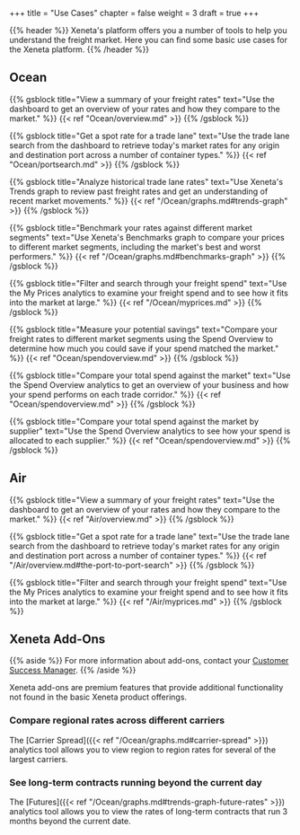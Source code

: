 +++
title = "Use Cases"
chapter = false
weight = 3
draft = true
+++

{{% header %}} Xeneta's platform offers you a number of tools to help you understand the freight market. Here you can find some basic use cases for the Xeneta platform. {{% /header %}}

## Ocean

{{% gsblock title="View a summary of your freight rates" text="Use the dashboard to get an overview of your rates and how they compare to the market." %}} {{< ref "Ocean/overview.md" >}} {{% /gsblock %}}

{{% gsblock title="Get a spot rate for a trade lane" text="Use the trade lane search from the dashboard to retrieve today's market rates for any origin and destination port across a number of container types." %}} {{< ref "Ocean/portsearch.md" >}} {{% /gsblock %}}

{{% gsblock title="Analyze historical trade lane rates" text="Use Xeneta's Trends graph to review past freight rates and get an understanding of recent market movements." %}} {{< ref "/Ocean/graphs.md#trends-graph" >}} {{% /gsblock %}}

{{% gsblock title="Benchmark your rates against different market segments" text="Use Xeneta's Benchmarks graph to compare your prices to different market segments, including the market's best and worst performers." %}} {{< ref "/Ocean/graphs.md#benchmarks-graph" >}} {{% /gsblock %}}

{{% gsblock title="Filter and search through your freight spend" text="Use the My Prices analytics to examine your freight spend and to see how it fits into the market at large." %}} {{< ref "/Ocean/myprices.md" >}} {{% /gsblock %}}

{{% gsblock title="Measure your potential savings" text="Compare your freight rates to different market segments using the Spend Overview to determine how much you could save if your spend matched the market." %}} {{< ref "Ocean/spendoverview.md" >}} {{% /gsblock %}}

{{% gsblock title="Compare your total spend against the market" text="Use the Spend Overview analytics to get an overview of your business and how your spend performs on each trade corridor." %}} {{< ref "Ocean/spendoverview.md" >}} {{% /gsblock %}}

{{% gsblock title="Compare your total spend against the market by supplier" text="Use the Spend Overview analytics to see how your spend is allocated to each supplier." %}} {{< ref "Ocean/spendoverview.md" >}} {{% /gsblock %}}

## Air

{{% gsblock title="View a summary of your freight rates" text="Use the dashboard to get an overview of your rates and how they compare to the market." %}} {{< ref "Air/overview.md" >}} {{% /gsblock %}}

{{% gsblock title="Get a spot rate for a trade lane" text="Use the trade lane search from the dashboard to retrieve today's market rates for any origin and destination port across a number of container types." %}} {{< ref "/Air/overview.md#the-port-to-port-search" >}} {{% /gsblock %}}

{{% gsblock title="Filter and search through your freight spend" text="Use the My Prices analytics to examine your freight spend and to see how it fits into the market at large." %}} {{< ref "/Air/myprices.md" >}} {{% /gsblock %}}

<!-- {{% gsblock title="Benchmark your rates against different market segments [Soon]" text="Use Xeneta's Benchmarks graph to compare your prices to different market segments, including the market's best and worst performers." %}} {{< ref "/Ocean/graphs.md#benchmarks-graph" >}} {{% /gsblock %}} -->

<!-- {{% gsblock title="Compare your total spend against the market" text="Use the My Prices analytics to get an overview of your business and how your spend performs on each trade corridor." %}} {{< ref "Ocean/myprices.md" >}} {{% /gsblock %}} -->

<!-- {{% gsblock title="Compare your total spend against the market by supplier" text="Use the My Prices analytics to see how your spend is allocated to each supplier." %}} {{< ref "Ocean/myprices.md" >}} {{% /gsblock %}} -->

## Xeneta Add-Ons

{{% aside %}} For more information about add-ons, contact your [Customer Success Manager](mailto:customersuccess@xeneta.com). {{% /aside %}}

Xeneta add-ons are premium features that provide additional functionality not found in the basic Xeneta product offerings.

### Compare regional rates across different carriers

The [Carrier Spread]({{< ref "/Ocean/graphs.md#carrier-spread" >}}) analytics tool allows you to view region to region rates for several of the largest carriers.

### See long-term contracts running beyond the current day

The [Futures]({{< ref "/Ocean/graphs.md#trends-graph-future-rates" >}}) analytics tool allows you to view the rates of long-term contracts that run 3 months beyond the current date.